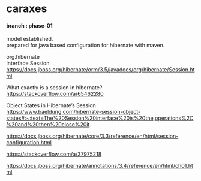 # caraxes

#### branch : phase-01

model established.\
prepared for java based configuration for hibernate with maven.

org.hibernate\
Interface Session\
https://docs.jboss.org/hibernate/orm/3.5/javadocs/org/hibernate/Session.html

What exactly is a session in hibernate?\
https://stackoverflow.com/a/65462280

Object States in Hibernate’s Session\
https://www.baeldung.com/hibernate-session-object-states#:~:text=The%20Session%20interface%20is%20the,operations%2C%20and%20then%20close%20it.

https://docs.jboss.org/hibernate/core/3.3/reference/en/html/session-configuration.html

https://stackoverflow.com/a/37975218

https://docs.jboss.org/hibernate/annotations/3.4/reference/en/html/ch01.html














